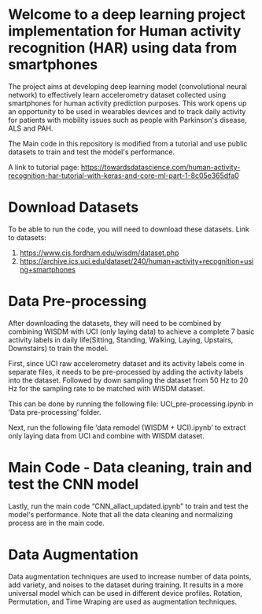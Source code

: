 # Welcome to a deep learning project implementation for Human activity recognition (HAR) using data from smartphones 
The project aims at developing deep learning model (convolutional neural network) to effectively learn accelerometry dataset collected using smartphones for human activity prediction purposes. This work opens up an opportunity to be used in wearables devices and to track daily activity for patients with mobility issues such as people with Parkinson's disease, ALS and PAH. 

The Main code in this repository is modified from a tutorial and use public datasets to train and test the model's performance.

A link to tutorial page: https://towardsdatascience.com/human-activity-recognition-har-tutorial-with-keras-and-core-ml-part-1-8c05e365dfa0

# Download Datasets
To be able to run the code, you will need to download these datasets. 
Link to datasets:
1. https://www.cis.fordham.edu/wisdm/dataset.php
2. https://archive.ics.uci.edu/dataset/240/human+activity+recognition+using+smartphones

# Data Pre-processing
After downloading the datasets, they will need to be combined by combining WISDM with UCI (only laying data) to achieve a complete 7 basic activity labels in daily life(Sitting, Standing, Walking, Laying, Upstairs, Downstairs) to train the model.

First, since UCI raw accelerometry dataset and its activity labels come in separate files, it needs to be pre-processed by adding the activity labels into the dataset. Followed by down sampling the dataset from 50 Hz to 20 Hz for the sampling rate to be matched with WISDM dataset.

This can be done by running the following file: UCI_pre-processing.ipynb in ‘Data pre-processing’ folder.

Next, run the following file ‘data remodel (WISDM + UCI).ipynb’  to extract only laying data from UCI and combine with  WISDM dataset. 

# Main Code - Data cleaning, train and test the CNN model
Lastly, run the main code “CNN_allact_updated.ipynb” to train and test the model's performance. Note that all the data cleaning and normalizing process are in the main code.

# Data Augmentation
Data augmentation techniques are used to increase number of data points, add variety, and noises to the dataset during training. It results in a more universal model which can be used in different device profiles.
Rotation, Permutation, and Time Wraping are used as augmentation techniques. 